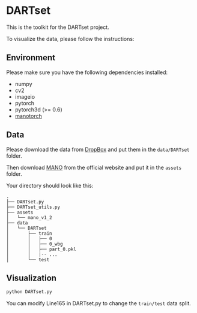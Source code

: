# DARTset

This is the toolkit for the DARTset project.

To visualize the data, please follow the instructions:

## Environment

Please make sure you have the following dependencies installed:
* numpy
* cv2
* imageio
* pytorch
* pytorch3d (>= 0.6)
* [manotorch](https://github.com/lixiny/manotorch.git)



## Data

Please download the data from [DropBox](https://tinyurl.com/2p875pa3) and put them in the `data/DARTset` folder.

Then download [MANO](https://mano.is.tue.mpg.de) from the official website and put it in the `assets` folder.

Your directory should look like this:

```
.
├── DARTset.py
├── DARTset_utils.py
├── assets
│   └── mano_v1_2
├── data
│   └── DARTset
│       ├── train
│       │   ├── 0
│       │   ├── 0_wbg
│       │   ├── part_0.pkl
│       │   |-- ...
│       └── test
```

## Visualization

```python
python DARTset.py
```

You can modify Line165 in DARTset.py to change the `train/test` data split.